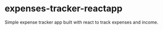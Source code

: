 # expenses-tracker-reactapp

Simple expense tracker app built with react to track expenses and income. 
